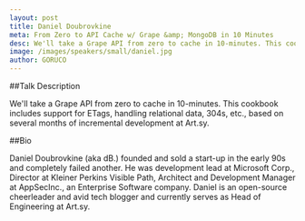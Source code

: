 ```yaml
---
layout: post
title: Daniel Doubrovkine
meta: From Zero to API Cache w/ Grape &amp; MongoDB in 10 Minutes
desc: We'll take a Grape API from zero to cache in 10-minutes. This cookbook includes support for ETags, handling relational data, 304s, etc., based on several months of incremental development at Art.sy.
image: /images/speakers/small/daniel.jpg
author: GORUCO
---
```


##Talk Description

We'll take a Grape API from zero to cache in 10-minutes. This cookbook includes support for ETags, handling relational data, 304s, etc., based on several months of incremental development at Art.sy.

##Bio

Daniel Doubrovkine (aka dB.) founded and sold a start-up in the early 90s and completely failed another. He was development lead at Microsoft Corp., Director at Kleiner Perkins Visible Path, Architect and Development Manager at AppSecInc., an Enterprise Software company. Daniel is an open-source cheerleader and avid tech blogger and currently serves as Head of Engineering at Art.sy.